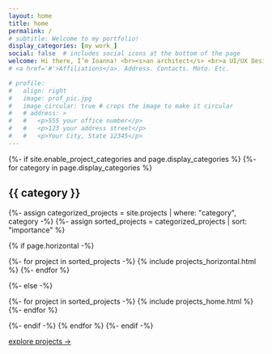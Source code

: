 ```yaml
---
layout: home
title: home
permalink: /
# subtitle: Welcome to my portfolio!
display_categories: [my work_]
social: false  # includes social icons at the bottom of the page
welcome: Hi there, I’m Ioanna! <br><s>an architect</s> <br>a UI/UX Designer.
# <a href='#'>Affiliations</a>. Address. Contacts. Moto. Etc.

# profile:
#   align: right
#   image: prof_pic.jpg
#   image_circular: true # crops the image to make it circular
#   # address: >
#   #   <p>555 your office number</p>
#   #   <p>123 your address street</p>
#   #   <p>Your City, State 12345</p>
---
```


<!-- pages/projects.md -->
<div class="projects">
{%- if site.enable_project_categories and page.display_categories %}
  <!-- Display categorized projects -->
  {%- for category in page.display_categories %}
  <h2 class="category">{{ category }}</h2>
  {%- assign categorized_projects = site.projects | where: "category", category -%}
  {%- assign sorted_projects = categorized_projects | sort: "importance" %}
  
  <!-- Generate cards for each project -->
  
  {% if page.horizontal -%}
  <div class="container">
    <div class="row row-cols-2">
    {%- for project in sorted_projects -%}
      {% include projects_horizontal.html %}
    {%- endfor %}
    </div>
  </div>

  {%- else -%}
  <div class="gallery-wrapper">
    <div class="gallery">
      {%- for project in sorted_projects -%}
       {% include projects_home.html %}
      {%- endfor %}
    </div>
  </div>

  {%- endif -%}
  {% endfor %}
{%- endif -%}

<!-- button to projects -->
<div class="text-right">
  <a href="/projects" class="mt-1 btn-io">explore projects -></a>
</div>
<br>
